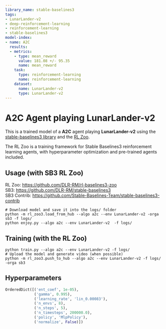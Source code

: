 ```yaml
---
library_name: stable-baselines3
tags:
- LunarLander-v2
- deep-reinforcement-learning
- reinforcement-learning
- stable-baselines3
model-index:
- name: A2C
  results:
  - metrics:
    - type: mean_reward
      value: 181.08 +/- 95.35
      name: mean_reward
    task:
      type: reinforcement-learning
      name: reinforcement-learning
    dataset:
      name: LunarLander-v2
      type: LunarLander-v2
---
```


# **A2C** Agent playing **LunarLander-v2**
This is a trained model of a **A2C** agent playing **LunarLander-v2**
using the [stable-baselines3 library](https://github.com/DLR-RM/stable-baselines3)
and the [RL Zoo](https://github.com/DLR-RM/rl-baselines3-zoo).

The RL Zoo is a training framework for Stable Baselines3
reinforcement learning agents,
with hyperparameter optimization and pre-trained agents included.

## Usage (with SB3 RL Zoo)

RL Zoo: https://github.com/DLR-RM/rl-baselines3-zoo<br/>
SB3: https://github.com/DLR-RM/stable-baselines3<br/>
SB3 Contrib: https://github.com/Stable-Baselines-Team/stable-baselines3-contrib

```
# Download model and save it into the logs/ folder
python -m rl_zoo3.load_from_hub --algo a2c --env LunarLander-v2 -orga sb3 -f logs/
python enjoy.py --algo a2c --env LunarLander-v2  -f logs/
```

## Training (with the RL Zoo)
```
python train.py --algo a2c --env LunarLander-v2 -f logs/
# Upload the model and generate video (when possible)
python -m rl_zoo3.push_to_hub --algo a2c --env LunarLander-v2 -f logs/ -orga sb3
```

## Hyperparameters
```python
OrderedDict([('ent_coef', 1e-05),
             ('gamma', 0.995),
             ('learning_rate', 'lin_0.00083'),
             ('n_envs', 8),
             ('n_steps', 5),
             ('n_timesteps', 200000.0),
             ('policy', 'MlpPolicy'),
             ('normalize', False)])
```
